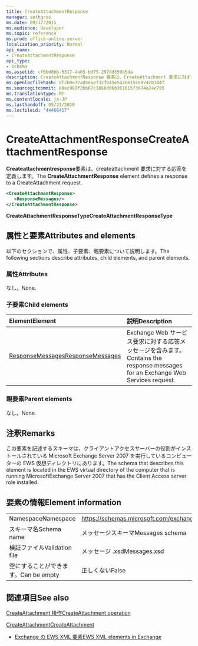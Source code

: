 ```yaml
---
title: CreateAttachmentResponse
manager: sethgros
ms.date: 09/17/2015
ms.audience: Developer
ms.topic: reference
ms.prod: office-online-server
localization_priority: Normal
api_name:
- CreateAttachmentResponse
api_type:
- schema
ms.assetid: cf6bd8bb-5317-4a03-bd75-297dd359b5da
description: CreateAttachmentResponse 要素は、CreateAttachment 要求に対する応答を定義します。
ms.openlocfilehash: df2b0e37adaeaef32f845e5a28615ce874cb3447
ms.sourcegitcommit: 88ec988f2bb67c1866d06b361615f3674a24e795
ms.translationtype: MT
ms.contentlocale: ja-JP
ms.lasthandoff: 05/31/2020
ms.locfileid: "44466417"
---
```

# <a name="createattachmentresponse"></a><span data-ttu-id="2ca81-103">CreateAttachmentResponse</span><span class="sxs-lookup"><span data-stu-id="2ca81-103">CreateAttachmentResponse</span></span>

<span data-ttu-id="2ca81-104">**Createattachmentresponse**要素は、createattachment 要求に対する応答を定義します。</span><span class="sxs-lookup"><span data-stu-id="2ca81-104">The **CreateAttachmentResponse** element defines a response to a CreateAttachment request.</span></span> 
  
```xml
<CreateAttachmentResponse>
   <ResponseMessages/>
</CreateAttachmentResponse>
```

 <span data-ttu-id="2ca81-105">**CreateAttachmentResponseType**</span><span class="sxs-lookup"><span data-stu-id="2ca81-105">**CreateAttachmentResponseType**</span></span>
## <a name="attributes-and-elements"></a><span data-ttu-id="2ca81-106">属性と要素</span><span class="sxs-lookup"><span data-stu-id="2ca81-106">Attributes and elements</span></span>

<span data-ttu-id="2ca81-107">以下のセクションで、属性、子要素、親要素について説明します。</span><span class="sxs-lookup"><span data-stu-id="2ca81-107">The following sections describe attributes, child elements, and parent elements.</span></span>
  
### <a name="attributes"></a><span data-ttu-id="2ca81-108">属性</span><span class="sxs-lookup"><span data-stu-id="2ca81-108">Attributes</span></span>

<span data-ttu-id="2ca81-109">なし。</span><span class="sxs-lookup"><span data-stu-id="2ca81-109">None.</span></span>
  
### <a name="child-elements"></a><span data-ttu-id="2ca81-110">子要素</span><span class="sxs-lookup"><span data-stu-id="2ca81-110">Child elements</span></span>

|<span data-ttu-id="2ca81-111">**Element**</span><span class="sxs-lookup"><span data-stu-id="2ca81-111">**Element**</span></span>|<span data-ttu-id="2ca81-112">**説明**</span><span class="sxs-lookup"><span data-stu-id="2ca81-112">**Description**</span></span>|
|:-----|:-----|
|[<span data-ttu-id="2ca81-113">ResponseMessages</span><span class="sxs-lookup"><span data-stu-id="2ca81-113">ResponseMessages</span></span>](responsemessages.md) <br/> |<span data-ttu-id="2ca81-114">Exchange Web サービス要求に対する応答メッセージを含みます。</span><span class="sxs-lookup"><span data-stu-id="2ca81-114">Contains the response messages for an Exchange Web Services request.</span></span>  <br/> |
   
### <a name="parent-elements"></a><span data-ttu-id="2ca81-115">親要素</span><span class="sxs-lookup"><span data-stu-id="2ca81-115">Parent elements</span></span>

<span data-ttu-id="2ca81-116">なし。</span><span class="sxs-lookup"><span data-stu-id="2ca81-116">None.</span></span>
  
## <a name="remarks"></a><span data-ttu-id="2ca81-117">注釈</span><span class="sxs-lookup"><span data-stu-id="2ca81-117">Remarks</span></span>

<span data-ttu-id="2ca81-118">この要素を記述するスキーマは、クライアントアクセスサーバーの役割がインストールされている Microsoft Exchange Server 2007 を実行しているコンピューターの EWS 仮想ディレクトリにあります。</span><span class="sxs-lookup"><span data-stu-id="2ca81-118">The schema that describes this element is located in the EWS virtual directory of the computer that is running MicrosoftExchange Server 2007 that has the Client Access server role installed.</span></span>
  
## <a name="element-information"></a><span data-ttu-id="2ca81-119">要素の情報</span><span class="sxs-lookup"><span data-stu-id="2ca81-119">Element information</span></span>

|||
|:-----|:-----|
|<span data-ttu-id="2ca81-120">Namespace</span><span class="sxs-lookup"><span data-stu-id="2ca81-120">Namespace</span></span>  <br/> |https://schemas.microsoft.com/exchange/services/2006/messages  <br/> |
|<span data-ttu-id="2ca81-121">スキーマ名</span><span class="sxs-lookup"><span data-stu-id="2ca81-121">Schema name</span></span>  <br/> |<span data-ttu-id="2ca81-122">メッセージスキーマ</span><span class="sxs-lookup"><span data-stu-id="2ca81-122">Messages schema</span></span>  <br/> |
|<span data-ttu-id="2ca81-123">検証ファイル</span><span class="sxs-lookup"><span data-stu-id="2ca81-123">Validation file</span></span>  <br/> |<span data-ttu-id="2ca81-124">メッセージ .xsd</span><span class="sxs-lookup"><span data-stu-id="2ca81-124">Messages.xsd</span></span>  <br/> |
|<span data-ttu-id="2ca81-125">空にすることができます。</span><span class="sxs-lookup"><span data-stu-id="2ca81-125">Can be empty</span></span>  <br/> |<span data-ttu-id="2ca81-126">正しくない</span><span class="sxs-lookup"><span data-stu-id="2ca81-126">False</span></span>  <br/> |
   
## <a name="see-also"></a><span data-ttu-id="2ca81-127">関連項目</span><span class="sxs-lookup"><span data-stu-id="2ca81-127">See also</span></span>



[<span data-ttu-id="2ca81-128">CreateAttachment 操作</span><span class="sxs-lookup"><span data-stu-id="2ca81-128">CreateAttachment operation</span></span>](createattachment-operation.md)
  
[<span data-ttu-id="2ca81-129">CreateAttachment</span><span class="sxs-lookup"><span data-stu-id="2ca81-129">CreateAttachment</span></span>](createattachment.md)


- [<span data-ttu-id="2ca81-130">Exchange の EWS XML 要素</span><span class="sxs-lookup"><span data-stu-id="2ca81-130">EWS XML elements in Exchange</span></span>](ews-xml-elements-in-exchange.md)

